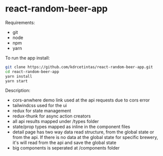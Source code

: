 # react-random-beer-app

Requirements:
- git
- node
- npm
- yarn

To run the app install:

```bash
git clone https://github.com/kdrcetintas/react-random-beer-app.git
cd react-random-beer-app
yarn install
yarn start
```

Description:

* cors-anwhere demo link used at the api requests due to cors error
* tailwindcss used for the ui
* redux for state management
* redux-thunk for async action creators
* all api results mapped under /types folder
* state/prop types mapped as inline in the component files
* detail page has two way data read structure, from the global state or from the api. If there is no data at the global state for specific brewery, it's will read from the api and save the global state
* big components is seperated at /components folder